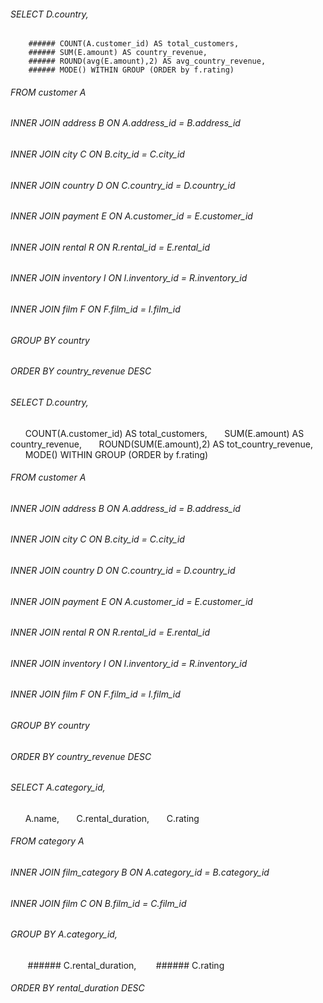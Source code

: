 ###### SELECT D.country,		
		###### COUNT(A.customer_id) AS total_customers,
		###### SUM(E.amount) AS country_revenue, 
		###### ROUND(avg(E.amount),2) AS avg_country_revenue, 
		###### MODE() WITHIN GROUP (ORDER by f.rating)
###### FROM customer A		
###### INNER JOIN address B ON A.address_id = B.address_id		
###### INNER JOIN city C ON B.city_id = C.city_id		
###### INNER JOIN country D ON C.country_id = D.country_id		
###### INNER JOIN payment E ON A.customer_id = E.customer_id		
###### INNER JOIN rental R ON R.rental_id = E.rental_id		
###### INNER JOIN inventory I ON I.inventory_id = R.inventory_id		
###### INNER JOIN film F ON F.film_id = I.film_id		
###### GROUP BY country 		
###### ORDER BY country_revenue DESC		

###### SELECT D.country,		
&nbsp;&nbsp;&nbsp;&nbsp;&nbsp;&nbsp;COUNT(A.customer_id) AS total_customers,
&nbsp;&nbsp;&nbsp;&nbsp;&nbsp;&nbsp;SUM(E.amount) AS country_revenue, 
&nbsp;&nbsp;&nbsp;&nbsp;&nbsp;&nbsp;ROUND(SUM(E.amount),2) AS tot_country_revenue, 
&nbsp;&nbsp;&nbsp;&nbsp;&nbsp;&nbsp;MODE() WITHIN GROUP (ORDER by f.rating)
###### FROM customer A		
###### INNER JOIN address B ON A.address_id = B.address_id		
###### INNER JOIN city C ON B.city_id = C.city_id		
###### INNER JOIN country D ON C.country_id = D.country_id		
###### INNER JOIN payment E ON A.customer_id = E.customer_id		
###### INNER JOIN rental R ON R.rental_id = E.rental_id		
###### INNER JOIN inventory I ON I.inventory_id = R.inventory_id		
###### INNER JOIN film F ON F.film_id = I.film_id		
###### GROUP BY country 		
###### ORDER BY country_revenue DESC		

###### SELECT A.category_id,		
&nbsp;&nbsp;&nbsp;&nbsp;&nbsp;&nbsp;A.name,
&nbsp;&nbsp;&nbsp;&nbsp;&nbsp;&nbsp;C.rental_duration, 
&nbsp;&nbsp;&nbsp;&nbsp;&nbsp;&nbsp;C.rating
###### FROM category A		
###### INNER JOIN film_category B ON A.category_id = B.category_id		
###### INNER JOIN film C ON B.film_id = C.film_id		
###### GROUP BY A.category_id,		
&nbsp;&nbsp;&nbsp;&nbsp;&nbsp;&nbsp; ###### C.rental_duration,
&nbsp;&nbsp;&nbsp;&nbsp;&nbsp;&nbsp; ###### C.rating
###### ORDER BY rental_duration DESC		


